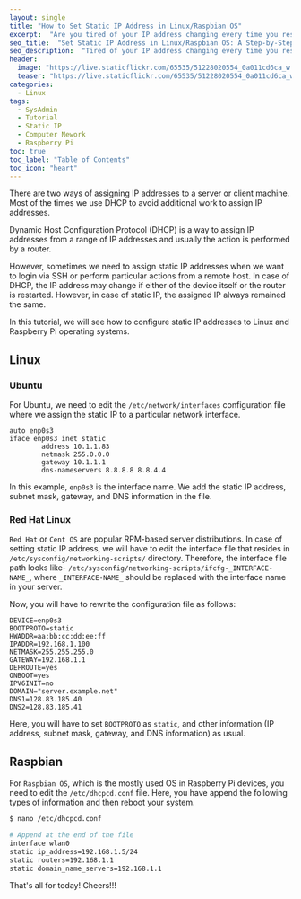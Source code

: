 ```yaml
---
layout: single
title: "How to Set Static IP Address in Linux/Raspbian OS"
excerpt:  "Are you tired of your IP address changing every time you restart your Linux/Raspbian OS? Setting up a static IP address can make your life much easier! In this tutorial, we'll walk you through the steps of setting up a static IP address on your Linux/Raspbian machine."
seo_title:  "Set Static IP Address in Linux/Raspbian OS: A Step-by-Step Guide"
seo_description:  "Tired of your IP address changing every time you restart your Linux/Raspbian OS? In this tutorial, I'll walk you through the steps of setting up a static IP address on your Linux/Raspbian machine using simple command-line tools. Say goodbye to the hassle of finding your IP address every time you need it!"
header:
  image: "https://live.staticflickr.com/65535/51228020554_0a011cd6ca_w.jpg"
  teaser: "https://live.staticflickr.com/65535/51228020554_0a011cd6ca_w.jpg"
categories:
  - Linux
tags:
  - SysAdmin
  - Tutorial
  - Static IP
  - Computer Nework
  - Raspberry Pi
toc: true
toc_label: "Table of Contents"
toc_icon: "heart"
---
```


There are two ways of assigning IP addresses to a server or client machine. Most of the times we use DHCP to avoid additional work to assign IP addresses. 

Dynamic Host Configuration Protocol (DHCP) is a way to assign IP addresses from a range of IP addresses and usually the action is performed by a router.

However, sometimes we need to assign static IP addresses when we want to login via SSH or perform particular actions from a remote host. In case of DHCP, the IP address may change if either of the device itself or the router is restarted. However, in case of static IP, the assigned IP always remained the same.

In this tutorial, we will see how to configure static IP addresses to Linux and Raspberry Pi operating systems.

## Linux
### Ubuntu
For Ubuntu, we need to edit the `/etc/network/interfaces` configuration file where we assign the static IP to a particular network interface. 

```
auto enp0s3
iface enp0s3 inet static
        address 10.1.1.83
        netmask 255.0.0.0
        gateway 10.1.1.1
        dns-nameservers 8.8.8.8 8.8.4.4
```
In this example, `enp0s3` is the interface name. We add the static IP address, subnet mask, gateway, and DNS information in the file.

### Red Hat Linux
`Red Hat` or `Cent OS` are popular RPM-based server distributions. In case of setting static IP address, we will have to edit the interface file that resides in `/etc/sysconfig/networking-scripts/` directory. Therefore, the interface file path looks like-
`/etc/sysconfig/networking-scripts/ifcfg-_INTERFACE-NAME_`, where `_INTERFACE-NAME_` should be replaced with the interface name in your server.

Now, you will have to rewrite the configuration file as follows:

```
DEVICE=enp0s3
BOOTPROTO=static
HWADDR=aa:bb:cc:dd:ee:ff
IPADDR=192.168.1.100
NETMASK=255.255.255.0
GATEWAY=192.168.1.1
DEFROUTE=yes
ONBOOT=yes 
IPV6INIT=no
DOMAIN="server.example.net"
DNS1=128.83.185.40
DNS2=128.83.185.41
```
Here, you will have to set `BOOTPROTO` as `static`, and other information (IP address, subnet mask, gateway, and DNS information) as usual. 


## Raspbian
For `Raspbian OS`, which is the mostly used OS in Raspberry Pi devices, you need to edit the `/etc/dhcpcd.conf` file. Here, you have append the following types of information and then reboot your system.
```bash
$ nano /etc/dhcpcd.conf

# Append at the end of the file
interface wlan0
static ip_address=192.168.1.5/24
static routers=192.168.1.1
static domain_name_servers=192.168.1.1
```

That's all for today! Cheers!!!
<!--stackedit_data:
eyJoaXN0b3J5IjpbMzQwMjMwMTIsMTkxMDk2NjE3Niw4MjI2Nz
E0NzQsLTQ4MTQ5NDQ0LC0xNzI5ODk2ODI5LDczODkxMjk1NSwy
MDI1NTA4Mjc0XX0=
-->